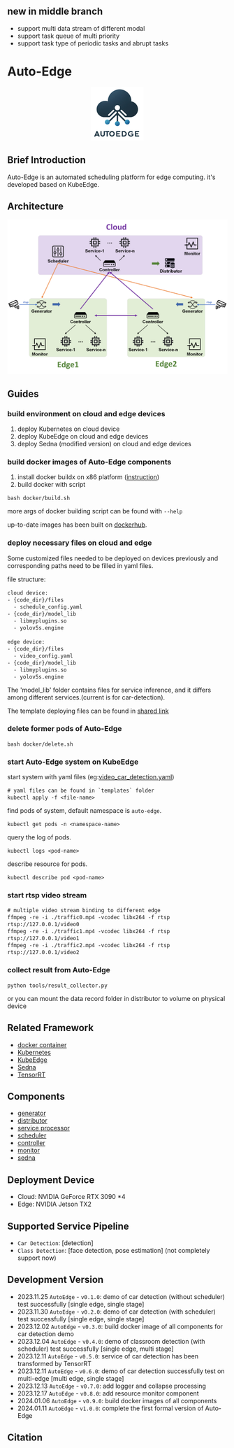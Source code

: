 ## new in middle branch
- support multi data stream of different modal
- support task queue of multi priority
- support task type of periodic tasks and abrupt tasks

# Auto-Edge

<center>
    <img src="pic/logo.png" alt="logo" width="120">
</center>

## Brief Introduction


Auto-Edge is an automated scheduling platform for edge computing. it's developed based on KubeEdge.


## Architecture
![](pic/structure.png)

## Guides


### build environment on cloud and edge devices
1. deploy Kubernetes on cloud device
2. deploy KubeEdge on cloud and edge devices
3. deploy Sedna (modified version) on cloud and edge devices

### build docker images of Auto-Edge components
1. install docker buildx on x86 platform ([instruction](instructions/buildx.md))
2. build docker with script
```shell
bash docker/build.sh
```
more args of docker building script can be found with `--help`

up-to-date images has been built on [dockerhub](https://hub.docker.com/u/onecheck).


### deploy necessary files on cloud and edge
Some customized files needed to be deployed on devices previously and corresponding paths need to be filled in yaml files.

file structure:
```
cloud device:
- {code_dir}/files
  - schedule_config.yaml
- {code_dir}/model_lib
  - libmyplugins.so
  - yolov5s.engine

edge device:
- {code_dir}/files
  - video_config.yaml
- {code_dir}/model_lib
  - libmyplugins.so
  - yolov5s.engine
```
The 'model_lib' folder contains files for service inference, and it differs among different services.(current is for car-detection).

The template deploying files can be found in [shared link](https://box.nju.edu.cn/d/1c26b20dc733474c9a6b/)

### delete former pods of Auto-Edge
```shell
bash docker/delete.sh
```

### start Auto-Edge system on KubeEdge
start system with yaml files (eg:[video_car_detection.yaml](templates/video_car_detection.yaml))
```shell
# yaml files can be found in `templates` folder
kubectl apply -f <file-name>
```

find pods of system, default namespace is  `auto-edge`.
```shell
kubectl get pods -n <namespace-name>
```

query the log of pods.
```shell
kubectl logs <pod-name>
```

describe resource for pods.
```shell
kubectl describe pod <pod-name>

```

### start rtsp video stream
```shell
# multiple video stream binding to different edge
ffmpeg -re -i ./traffic0.mp4 -vcodec libx264 -f rtsp rtsp://127.0.0.1/video0
ffmpeg -re -i ./traffic1.mp4 -vcodec libx264 -f rtsp rtsp://127.0.0.1/video1
ffmpeg -re -i ./traffic2.mp4 -vcodec libx264 -f rtsp rtsp://127.0.0.1/video2
```

### collect result from Auto-Edge
```shell
python tools/result_collector.py
```

or you can mount the data record folder in distributor to volume on physical device

## Related Framework
- [docker container](https://github.com/docker/docker-ce)
- [Kubernetes](https://github.com/kubernetes/kubernetes)
- [KubeEdge](https://github.com/kubeedge/kubeedge)
- [Sedna](https://github.com/kubeedge/sedna)
- [TensorRT](https://developer.nvidia.com/tensorrt)

## Components
- [generator](https://github.com/zwh2119/data-generator)
- [distributor](https://github.com/zwh2119/data-distributor)
- [service processor](https://github.com/zwh2119/car-detection)
- [scheduler](https://github.com/zwh2119/application-scheduler)
- [controller](https://github.com/zwh2119/edge-controller)
- [monitor](https://github.com/zwh2119/resource-monitor)
- [sedna](https://github.com/AdaYangOlzz/sedna-modified)

## Deployment Device
- Cloud: NVIDIA GeForce RTX 3090 *4
- Edge: NVIDIA Jetson TX2

## Supported Service Pipeline
- `Car Detection`: [detection]
- `Class Detection`: [face detection, pose estimation] (not completely support now)

## Development Version
- 2023.11.25 `AutoEdge` - `v0.1.0`: demo of car detection (without scheduler) test successfully [single edge, single stage]
- 2023.11.30 `AutoEdge` - `v0.2.0`: demo of car detection (with scheduler) test successfully [single edge, single stage]
- 2023.12.02 `AutoEdge` - `v0.3.0`: build docker image of all components for car detection demo
- 2023.12.04 `AutoEdge` - `v0.4.0`: demo of classroom detection (with scheduler) test successfully [single edge, multi stage]
- 2023.12.11 `AutoEdge` - `v0.5.0`: service of car detection has been transformed by TensorRT 
- 2023.12.11 `AutoEdge` - `v0.6.0`: demo of car detection successfully test on multi-edge [multi edge, single stage]
- 2023.12.13 `AutoEdge` - `v0.7.0`: add logger and collapse processing
- 2023.12.17 `AutoEdge` - `v0.8.0`: add resource monitor component 
- 2024.01.06 `AutoEdge` - `v0.9.0`: build docker images of all components 
- 2024.01.11 `AutoEdge` - `v1.0.0`: complete the first formal version of Auto-Edge

## Citation
